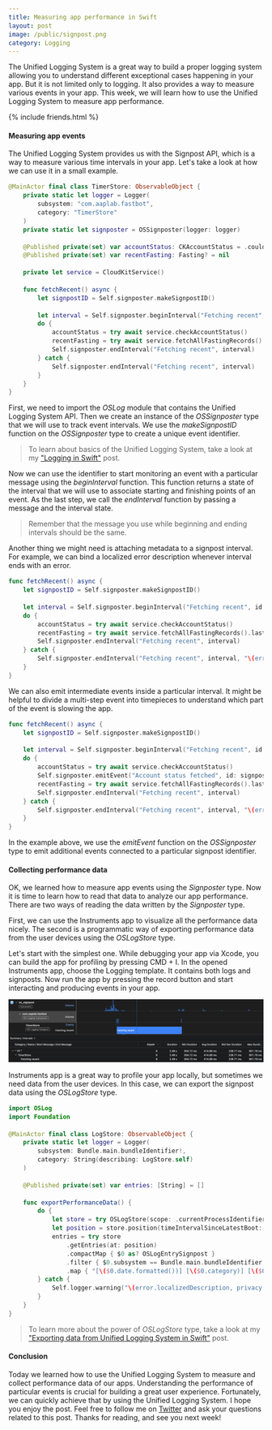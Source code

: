 ```yaml
---
title: Measuring app performance in Swift
layout: post
image: /public/signpost.png
category: Logging
---
```


The Unified Logging System is a great way to build a proper logging system allowing you to understand different exceptional cases happening in your app. But it is not limited only to logging. It also provides a way to measure various events in your app. This week, we will learn how to use the Unified Logging System to measure app performance.

{% include friends.html %}

#### Measuring app events
The Unified Logging System provides us with the Signpost API, which is a way to measure various time intervals in your app. Let's take a look at how we can use it in a small example.

```swift
@MainActor final class TimerStore: ObservableObject {
    private static let logger = Logger(
        subsystem: "com.aaplab.fastbot",
        category: "TimerStore"
    )
    private static let signposter = OSSignposter(logger: logger)
    
    @Published private(set) var accountStatus: CKAccountStatus = .couldNotDetermine
    @Published private(set) var recentFasting: Fasting? = nil
    
    private let service = CloudKitService()
    
    func fetchRecent() async {
        let signpostID = Self.signposter.makeSignpostID()

        let interval = Self.signposter.beginInterval("Fetching recent", id: signpostID)
        do {
            accountStatus = try await service.checkAccountStatus()
            recentFasting = try await service.fetchAllFastingRecords().last
            Self.signposter.endInterval("Fetching recent", interval)
        } catch {
            Self.signposter.endInterval("Fetching recent", interval)
        }
    }
}
```

First, we need to import the *OSLog* module that contains the Unified Logging System API. Then we create an instance of the *OSSignposter* type that we will use to track event intervals. We use the *makeSignpostID* function on the *OSSignposter* type to create a unique event identifier.

> To learn about basics of the Unified Logging System, take a look at my ["Logging in Swift"](/2022/04/06/logging-in-swift/) post.

Now we can use the identifier to start monitoring an event with a particular message using the *beginInterval* function. This function returns a state of the interval that we will use to associate starting and finishing points of an event. As the last step, we call the *endInterval* function by passing a message and the interval state.

> Remember that the message you use while beginning and ending intervals should be the same.

Another thing we might need is attaching metadata to a signpost interval. For example, we can bind a localized error description whenever interval ends with an error.

```swift
func fetchRecent() async {
    let signpostID = Self.signposter.makeSignpostID()

    let interval = Self.signposter.beginInterval("Fetching recent", id: signpostID)
    do {
        accountStatus = try await service.checkAccountStatus()
        recentFasting = try await service.fetchAllFastingRecords().last
        Self.signposter.endInterval("Fetching recent", interval)
    } catch {
        Self.signposter.endInterval("Fetching recent", interval, "\(error.localizedDescription, privacy: .public)")
    }
}
```

We can also emit intermediate events inside a particular interval. It might be helpful to divide a multi-step event into timepieces to understand which part of the event is slowing the app.

```swift
func fetchRecent() async {
    let signpostID = Self.signposter.makeSignpostID()

    let interval = Self.signposter.beginInterval("Fetching recent", id: signpostID)
    do {
        accountStatus = try await service.checkAccountStatus()
        Self.signposter.emitEvent("Account status fetched", id: signpostID)
        recentFasting = try await service.fetchAllFastingRecords().last
        Self.signposter.endInterval("Fetching recent", interval)
    } catch {
        Self.signposter.endInterval("Fetching recent", interval, "\(error.localizedDescription, privacy: .public)")
    }
}
```

In the example above, we use the *emitEvent* function on the *OSSignposter* type to emit additional events connected to a particular signpost identifier.

#### Collecting performance data
OK, we learned how to measure app events using the *Signposter* type. Now it is time to learn how to read that data to analyze our app performance. There are two ways of reading the data written by the *Signposter* type. 

First, we can use the Instruments app to visualize all the performance data nicely. The second is a programmatic way of exporting performance data from the user devices using the *OSLogStore* type.

Let's start with the simplest one. While debugging your app via Xcode, you can build the app for profiling by pressing CMD + I. In the opened Instruments app, choose the Logging template. It contains both logs and signposts. Now run the app by pressing the record button and start interacting and producing events in your app.

![instruments-logging-template](/public/signpost.png)

Instruments app is a great way to profile your app locally, but sometimes we need data from the user devices. In this case, we can export the signpost data using the *OSLogStore* type.

```swift
import OSLog
import Foundation

@MainActor final class LogStore: ObservableObject {
    private static let logger = Logger(
        subsystem: Bundle.main.bundleIdentifier!,
        category: String(describing: LogStore.self)
    )

    @Published private(set) var entries: [String] = []

    func exportPerformanceData() {
        do {
            let store = try OSLogStore(scope: .currentProcessIdentifier)
            let position = store.position(timeIntervalSinceLatestBoot: 1)
            entries = try store
                .getEntries(at: position)
                .compactMap { $0 as? OSLogEntrySignpost }
                .filter { $0.subsystem == Bundle.main.bundleIdentifier! }
                .map { "[\($0.date.formatted())] [\($0.category)] [\($0.signpostType)] \($0.signpostName)" }
        } catch {
            Self.logger.warning("\(error.localizedDescription, privacy: .public)")
        }
    }
}
```

> To learn more about the power of *OSLogStore* type, take a look at my ["Exporting data from Unified Logging System in Swift"](/2022/04/19/exporting-data-from-unified-logging-system-in-swift/) post.

#### Conclusion
Today we learned how to use the Unified Logging System to measure and collect performance data of our apps. Understanding the performance of particular events is crucial for building a great user experience. Fortunately, we can quickly achieve that by using the Unified Logging System. I hope you enjoy the post. Feel free to follow me on [Twitter](https://twitter.com/mecid) and ask your questions related to this post. Thanks for reading, and see you next week!
